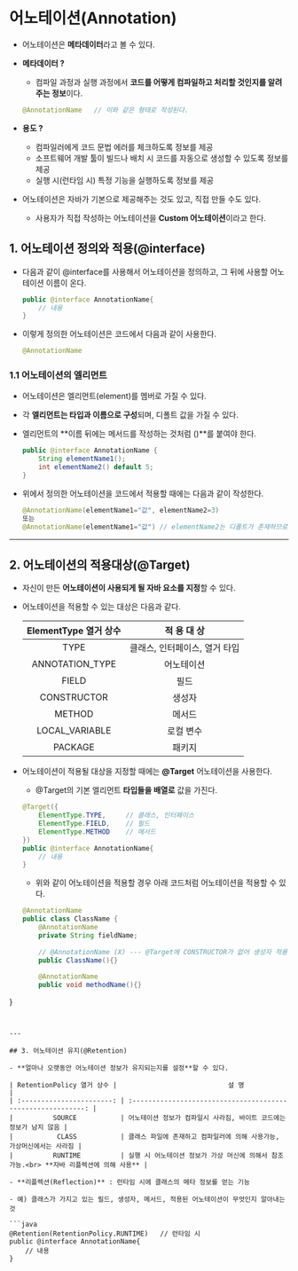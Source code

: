 # 어노테이션(Annotation)

- 어노테이션은 **메타데이터**라고 볼 수 있다.

- **메타데이터 ?**

  - 컴파일 과정과 실행 과정에서 **코드를 어떻게 컴파일하고 처리할 것인지를 알려주는 정보**이다.

  ```java
  @AnnotationName	// 이와 같은 형태로 작성된다.
  ```

- **용도 ?**

  - 컴파일러에게 코드 문법 에러를 체크하도록 정보를 제공
  - 소프트웨어 개발 툴이 빌드나 배치 시 코드를 자동으로 생성할 수 있도록 정보를 제공
  - 실행 시(런타임 시) 특정 기능을 실행하도록 정보를 제공

- 어노테이션은 자바가 기본으로 제공해주는 것도 있고, 직접 만들 수도 있다.
  
  - 사용자가 직접 작성하는 어노테이션을 **Custom 어노테이션**이라고 한다.

## 1. 어노테이션 정의와 적용(@interface)

- 다음과 같이 @interface를 사용해서 어노테이션을 정의하고, 그 뒤에 사용할 어노테이션 이름이 온다.

  ```java
  public @interface AnnotationName{
      // 내용
  }
  ```

- 이렇게 정의한 어노테이션은 코드에서 다음과 같이 사용한다.

  ```java
  @AnnotationName
  ```

### 1.1 어노테이션의 엘리먼트

- 어노테이션은 엘리먼트(element)를 멤버로 가질 수 있다.

- 각 **엘리먼트는 타입과 이름으로 구성**되며, 디폴트 값을 가질 수 있다.

- 엘리먼트의 **이름 뒤에는 메서드를 작성하는 것처럼 ()**를 붙여야 한다.

  ```java
  public @interface AnnotationName {
      String elementName1();
      int elementName2() default 5;
  }
  ```

- 위에서 정의한 어노테이션을 코드에서 적용할 때에는 다음과 같이 작성한다.

  ```java
  @AnnotationName(elementName1="값", elementName2=3)
  또는
  @AnnotationName(elementName1="값") // elementName2는 디폴트가 존재하므로 생략 가능
  ```

-----

## 2. 어노테이션의 적용대상(@Target)

- 자신이 만든 **어노테이션이 사용되게 될 자바 요소를 지정**할 수 있다.

- 어노테이션을 적용할 수 있는 대상은 다음과 같다.

  | ElementType 열거 상수 |          적 용 대 상          |
  | :-------------------: | :---------------------------: |
  |         TYPE          | 클래스, 인터페이스, 열거 타입 |
  |    ANNOTATION_TYPE    |          어노테이션           |
  |         FIELD         |             필드              |
  |      CONSTRUCTOR      |            생성자             |
  |        METHOD         |            메서드             |
  |    LOCAL_VARIABLE     |           로컬 변수           |
  |        PACKAGE        |            패키지             |

- 어노테이션이 적용될 대상을 지정할 때에는 **@Target** 어노테이션을 사용한다.

  - @Target의 기본 엘리먼트 **타입들을 배열로** 값을 가진다.

  ```java
  @Target({
      ElementType.TYPE, 	// 클래스, 인터페이스
      ElementType.FIELD,	// 필드
      ElementType.METHOD	// 메서드
  })
  public @interface AnnotationName{
      // 내용
  }
  ```

  - 위와 같이 어노테이션을 적용할 경우 아래 코드처럼 어노테이션을 적용할 수 있다.
  
  ```java
  @AnnotationName
  public class ClassName {
      @AnnotationName
      private String fieldName;
      
      // @AnnotationName (X) --- @Target에 CONSTRUCTOR가 없어 생성자 적용 불가
      public ClassName(){}
      
      @AnnotationName
      public void methodName(){}
}
  ```
  

---

## 3. 어노테이션 유지(@Retention)

- **얼마나 오랫동안 어노테이션 정보가 유지되는지를 설정**할 수 있다.

| RetentionPolicy 열거 상수 |                            설 명                             |
| :-----------------------: | :----------------------------------------------------------: |
|          SOURCE           | 어노테이션 정보가 컴파일시 사라짐, 바이트 코드에는 정보가 남지 않음 |
|           CLASS           | 클래스 파일에 존재하고 컴파일러에 의해 사용가능, 가상머신에서는 사라짐 |
|          RUNTIME          | 실행 시 어노테이션 정보가 가상 머신에 의해서 참조 가능.<br> **자바 리플렉션에 의해 사용** |

- **리플렉션(Reflection)** : 런타임 시에 클래스의 메타 정보를 얻는 기능

  - 예) 클래스가 가지고 있는 필드, 생성자, 메서드, 적용된 어노테이션이 무엇인지 알아내는 것

  ```java
  @Retention(RetentionPolicy.RUNTIME)	// 런타임 시 
  public @interface AnnotationName{
      // 내용
  }
  ```

  